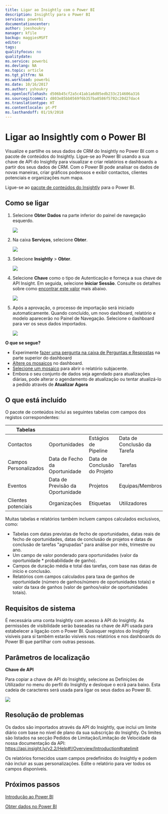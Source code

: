 ```yaml
---
title: Ligar ao Insightly com o Power BI
description: Insightly para o Power BI
services: powerbi
documentationcenter: 
author: joeshoukry
manager: kfile
backup: maggiesMSFT
editor: 
tags: 
qualityfocus: no
qualitydate: 
ms.service: powerbi
ms.devlang: NA
ms.topic: article
ms.tgt_pltfrm: NA
ms.workload: powerbi
ms.date: 10/16/2017
ms.author: yshoukry
ms.openlocfilehash: d506b45cf2a5c41ab1a6d05edb233c214606a316
ms.sourcegitcommit: d803e85bb0569f6b357ba0586f5702c20d27dac4
ms.translationtype: HT
ms.contentlocale: pt-PT
ms.lasthandoff: 01/19/2018
---
```

# <a name="connect-to-insightly-with-power-bi"></a>Ligar ao Insightly com o Power BI
Visualize e partilhe os seus dados de CRM do Insightly no Power BI com o pacote de conteúdos do Insightly. Ligue-se ao Power BI usando a sua chave de API do Insightly para visualizar e criar relatórios e dashboards a partir dos seus dados de CRM. Com o Power BI pode analisar os dados de novas maneiras, criar gráficos poderosos e exibir contactos, clientes potenciais e organizações num mapa.

Ligue-se ao [pacote de conteúdos do Insightly](https://app.powerbi.com/getdata/services/insightly) para o Power BI.

## <a name="how-to-connect"></a>Como se ligar
1. Selecione **Obter Dados** na parte inferior do painel de navegação esquerdo.
   
   ![](media/service-connect-to-insightly/getdata.png)
2. Na caixa **Serviços**, selecione **Obter**.
   
   ![](media/service-connect-to-insightly/services.png)
3. Selecione **Insightly** \>  **Obter**.
   
   ![](media/service-connect-to-insightly/insightly.png)
4. Selecione **Chave** como o tipo de Autenticação e forneça a sua chave de API Insight. Em seguida, selecione **Iniciar Sessão**. Consulte os detalhes sobre como [encontrar este valor](#FindingParams) mais abaixo.
   
   ![](media/service-connect-to-insightly/creds.png)
5. Após a aprovação, o processo de importação será iniciado automaticamente. Quando concluído, um novo dashboard, relatório e modelo aparecerão no Painel de Navegação. Selecione o dashboard para ver os seus dados importados.
   
     ![](media/service-connect-to-insightly/dashboard.png)

**O que se segue?**

* Experimente [fazer uma pergunta na caixa de Perguntas e Respostas](power-bi-q-and-a.md) na parte superior do dashboard
* [Altere os mosaicos](service-dashboard-edit-tile.md) no dashboard.
* [Selecione um mosaico](service-dashboard-tiles.md) para abrir o relatório subjacente.
* Embora o seu conjunto de dados seja agendado para atualizações diárias, pode alterar o agendamento de atualização ou tentar atualizá-lo a pedido através de **Atualizar Agora**

## <a name="whats-included"></a>O que está incluído
O pacote de conteúdos inclui as seguintes tabelas com campos dos registos correspondentes:

| Tabelas |  |  |  |
| --- | --- | --- | --- |
| Contactos |Oportunidades |Estágios de Pipeline |Data de Conclusão da Tarefa |
| Campos Personalizados |Data de Fecho da Oportunidade |Data de Conclusão do Projeto |Tarefas |
| Eventos |Data de Previsão da Oportunidade |Projetos |Equipas/Membros |
| Clientes potenciais |Organizações |Etiquetas |Utilizadores |

Muitas tabelas e relatórios também incluem campos calculados exclusivos, como:  

* Tabelas com datas previstas de fecho de oportunidades, datas reais de fecho de oportunidades, datas de conclusão de projetos e datas de conclusão de tarefas "agrupadas" para análise por mês, trimestre ou ano.  
* Um campo de valor ponderado para oportunidades (valor da oportunidade * probabilidade de ganho).  
* Campos de duração média e total das tarefas, com base nas datas de início e conclusão.  
* Relatórios com campos calculados para taxa de ganhos de oportunidade (número de ganhos/número de oportunidades totais) e valor da taxa de ganhos (valor de ganhos/valor de oportunidades totais).  

## <a name="system-requirements"></a>Requisitos de sistema
É necessária uma conta Insightly com acesso à API do Insightly. As permissões de visibilidade serão baseadas na chave de API usada para estabelecer a ligação com o Power BI. Quaisquer registos do Insightly visíveis para si também estarão visíveis nos relatórios e nos dashboards do Power BI que partilhar com outras pessoas.

<a name="FindingParams"></a>

## <a name="finding-parameters"></a>Parâmetros de localização
**Chave de API**

Para copiar a chave de API do Insightly, selecione as Definições de Utilizador no menu do perfil do Insightly e desloque o ecrã para baixo. Esta cadeia de caracteres será usada para ligar os seus dados ao Power BI.

![](media/service-connect-to-insightly/findapi.png)

## <a name="troubleshooting"></a>Resolução de problemas
Os dados são importados através da API do Insightly, que inclui um limite diário com base no nível de plano da sua subscrição do Insightly. Os limites são listados na secção Pedidos de Limitação/Limitação de Velocidade da nossa documentação da API: https://api.insight.ly/v2.2/Help#!/Overview/Introduction#ratelimit

Os relatórios fornecidos usam campos predefinidos do Insightly e podem não incluir as suas personalizações. Edite o relatório para ver todos os campos disponíveis.

## <a name="next-steps"></a>Próximos passos
[Introdução ao Power BI](service-get-started.md)

[Obter dados no Power BI](service-get-data.md)

